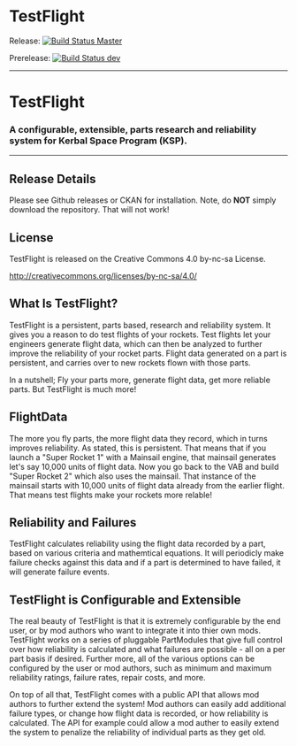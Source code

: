 TestFlight
==========
Release: [![Build Status Master](https://travis-ci.org/KSP-RO/TestFlight.svg?branch=master)](https://travis-ci.org/KSP-RO/TestFlight)

Prerelease: [![Build Status dev](https://travis-ci.org/KSP-RO/TestFlight.svg?branch=dev)](https://travis-ci.org/KSP-RO/TestFlight)


----------------------------------

# TestFlight
### A configurable, extensible, parts research and reliability system for Kerbal Space Program (KSP).

---

## Release Details
Please see Github releases or CKAN for installation.  Note, do **NOT** simply download the repository.  That will not work!

## License
TestFlight is released on the Creative Commons 4.0 by-nc-sa License. 

http://creativecommons.org/licenses/by-nc-sa/4.0/

## What Is TestFlight?
TestFlight is a persistent, parts based, research and reliability system.  It gives you a reason to do test flights of your rockets.  Test flights let your engineers generate flight data, which can then be analyzed to further improve the reliability of your rocket parts.  Flight data generated on a part is persistent, and carries over to new rockets flown with those parts.

In a nutshell; Fly your parts more, generate flight data, get more reliable parts.  But TestFlight is much more!

## FlightData
The more you fly parts, the more flight data they record, which in turns improves reliability.  As stated, this is persistent.  That means that if you launch a "Super Rocket 1" with a Mainsail engine, that mainsail generates let's say 10,000 units of flight data.  Now you go back to the VAB and build "Super Rocket 2" which also uses the mainsail.  That instance of the mainsail starts with 10,000 units of flight data already from the earlier flight.  That means test flights make your rockets more relable!

## Reliability and Failures
TestFlight calculates reliability using the flight data recorded by a part, based on various criteria and mathemtical equations.  It will periodicly make failure checks against this data and if a part is determined to have failed, it will generate failure events.

## TestFlight is Configurable and Extensible
The real beauty of TestFlight is that it is extremely configurable by the end user, or by mod authors who want to integrate it into thier own mods.  TestFlight works on a series of pluggable PartModules that give full control over how reliability is calculated and what failures are possible - all on a per part basis if desired.  Further more, all of the various options can be configured by the user or mod authors, such as minimum and maximum reliability ratings, failure rates, repair costs, and more.

On top of all that, TestFlight comes with a public API that allows mod authors to further extend the system!  Mod authors can easily add additional failure types, or change how flight data is recorded, or how reliability is calculated.  The API for example could allow a mod auther to easily extend the system to penalize the reliability of individual parts as they get old.
